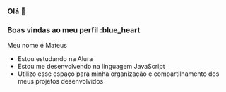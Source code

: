 ### Olá 👋

### Boas vindas ao meu perfil :blue_heart

Meu nome é Mateus

- Estou estudando na Alura
- Estou me desenvolvendo na linguagem JavaScript
- Utilizo esse espaço para minha organização e compartilhamento dos meus projetos desenvolvidos
